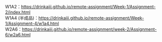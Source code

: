 W1A2：https://drinkaiii.github.io/remote-assignment/Week-1/Assignment-2/index.html  
W1A4 (半成品)：https://drinkaiii.github.io/remote-assignment/Week-1/Assignment-4/w1a4.html  
W2A6：https://drinkaiii.github.io/remote-assignment/week-2/Assignment-6/w2a6.html
